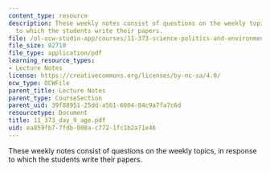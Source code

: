 ```yaml
---
content_type: resource
description: These weekly notes consist of questions on the weekly topics, in response
  to which the students write their papers.
file: /ol-ocw-studio-app/courses/11-373-science-politics-and-environmental-policy-fall-2004/ea859fb77fdb008ac7721fc1b2a71e46_11_373_day_9_age.pdf
file_size: 82710
file_type: application/pdf
learning_resource_types:
- Lecture Notes
license: https://creativecommons.org/licenses/by-nc-sa/4.0/
ocw_type: OCWFile
parent_title: Lecture Notes
parent_type: CourseSection
parent_uid: 39f88951-25dd-a561-6004-84c9a7fa7c6d
resourcetype: Document
title: 11_373_day_9_age.pdf
uid: ea859fb7-7fdb-008a-c772-1fc1b2a71e46
---
```

These weekly notes consist of questions on the weekly topics, in response to which the students write their papers.
